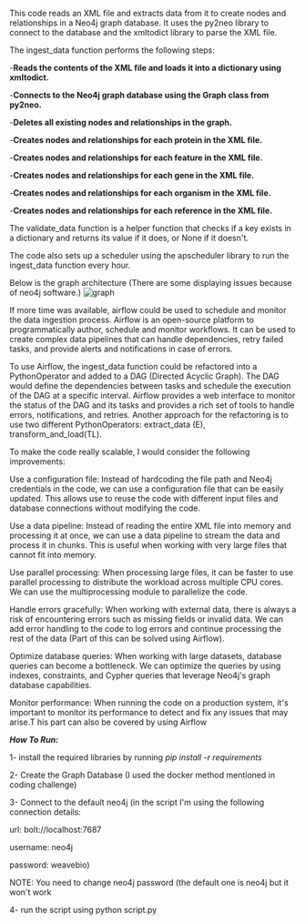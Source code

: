 This code reads an XML file and extracts data from it to create nodes and relationships in a Neo4j graph database. It uses the py2neo library to connect to the database and the xmltodict library to parse the XML file.

The ingest_data function performs the following steps:

-**Reads the contents of the XML file and loads it into a dictionary using xmltodict.**

-**Connects to the Neo4j graph database using the Graph class from py2neo.**

-**Deletes all existing nodes and relationships in the graph.**

-**Creates nodes and relationships for each protein in the XML file.**

-**Creates nodes and relationships for each feature in the XML file.**

-**Creates nodes and relationships for each gene in the XML file.**

-**Creates nodes and relationships for each organism in the XML file.**

-**Creates nodes and relationships for each reference in the XML file.**

The validate_data function is a helper function that checks if a key exists in a dictionary and returns its value if it does, or None if it doesn't.

The code also sets up a scheduler using the apscheduler library to run the ingest_data function every hour.

Below is the graph architecture (There are some displaying issues because of neo4j software.)
![graph](https://user-images.githubusercontent.com/88763295/224572254-4847fd23-052c-498a-b76a-4dbcd8e4790e.png)


If more time was available, airflow could be used to schedule and monitor the data ingestion process. Airflow is an open-source platform to programmatically author, schedule and monitor workflows. It can be used to create complex data pipelines that can handle dependencies, retry failed tasks, and provide alerts and notifications in case of errors.

To use Airflow, the ingest_data function could be refactored into a PythonOperator and added to a DAG (Directed Acyclic Graph). The DAG would define the dependencies between tasks and schedule the execution of the DAG at a specific interval. Airflow provides a web interface to monitor the status of the DAG and its tasks and provides a rich set of tools to handle errors, notifications, and retries. Another approach for the refactoring is to use two different PythonOperators: extract_data (E), transform_and_load(TL).


To make the code really scalable, I would consider the following improvements:

Use a configuration file: Instead of hardcoding the file path and Neo4j credentials in the code, we can use a configuration file that can be easily updated. This allows use to reuse the code with different input files and database connections without modifying the code.

Use a data pipeline: Instead of reading the entire XML file into memory and processing it at once, we can use a data pipeline to stream the data and process it in chunks. This is useful when working with very large files that cannot fit into memory.

Use parallel processing: When processing large files, it can be faster to use parallel processing to distribute the workload across multiple CPU cores. We can use the multiprocessing module to parallelize the code.

Handle errors gracefully: When working with external data, there is always a risk of encountering errors such as missing fields or invalid data. We can add error handling to the code to log errors and continue processing the rest of the data (Part of this can be solved using Airflow).

Optimize database queries: When working with large datasets, database queries can become a bottleneck. We can optimize the queries by using indexes, constraints, and Cypher queries that leverage Neo4j's graph database capabilities.

Monitor performance: When running the code on a production system, it's important to monitor its performance to detect and fix any issues that may arise.T
his part can also be covered by using Airflow


***How To Run:***

1- install the required libraries by running *pip install -r requirements*

2- Create the Graph Database (I used the docker method mentioned in coding challenge)

3- Connect to the default neo4j (in the script I'm using the following connection details: 
  
  url: bolt://localhost:7687
  
  username: neo4j
  
  password: weavebio)
  
  NOTE: You need to change neo4j password (the default one is neo4j but it won't work

4- run the script using python script.py

